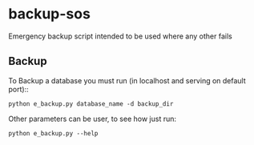 backup-sos
==========

Emergency backup script intended to be used where any other fails

## Backup

To Backup a database you must run (in localhost and serving on default port)::

    python e_backup.py database_name -d backup_dir


Other parameters can be user, to see how just run:

    python e_backup.py --help

